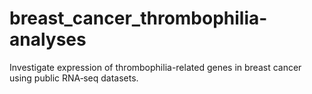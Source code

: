 # breast_cancer_thrombophilia-analyses
Investigate expression of thrombophilia-related genes in breast cancer using public RNA‑seq datasets.
